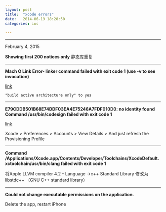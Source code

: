 ```yaml
---
layout: post
title:  "xcode errors"
date:   2014-06-19 18:28:50
categories: ios

---
```


---
February 4, 2015

**Showing first 200 notices only**
静态库重复


---

**Mach O Link Error- linker command failed with exit code 1 (use -v to see invocation)**

[link](http://stackoverflow.com/questions/12591711/mach-o-link-error-linker-command-failed-with-exit-code-1-use-v-to-see-invocat)
```
"build active architecture only" to yes
```

---
**E79CDDB501B68E74DDF03EA4E75246A7FDF010D0: no identity found Command /usr/bin/codesign failed with exit code 1**

[link](http://stackoverflow.com/questions/26376166/e79cddb501b68e74ddf03ea4e75246a7fdf010d0-no-identity-found-command-usr-bin-cod)

Xcode > Preferences > Accounts > View Details > And just refresh the Provisioning Profile 

---

**Command /Applications/Xcode.app/Contents/Developer/Toolchains/XcodeDefault.xctoolchain/usr/bin/clang failed with exit code 1**

将Apple LLVM compiler 4.2 - Language ->c++ Standard Library 修改为 libstdc++ （GNU C++ standard library）

---

**Could not change executable permissions on the application.**

Delete the app, restart iPhone